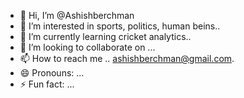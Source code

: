 - 👋 Hi, I’m @Ashishberchman
- 👀 I’m interested in sports, politics, human beins..
- 🌱 I’m currently learning cricket analytics..
- 💞️ I’m looking to collaborate on ...
- 📫 How to reach me .. ashishberchman@gmail.com.
- 😄 Pronouns: ...
- ⚡ Fun fact: ...

<!---
Ashishberchman/Ashishberchman is a ✨ special ✨ repository because its `README.md` (this file) appears on your GitHub profile.
You can click the Preview link to take a look at your changes.
--->
